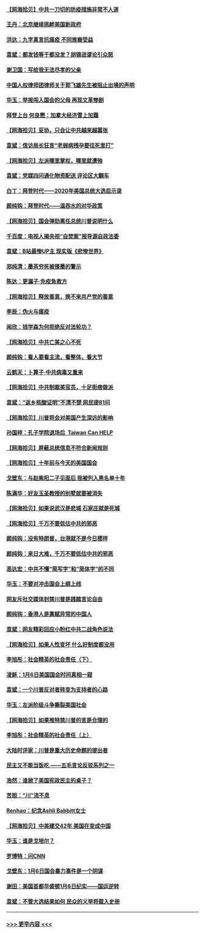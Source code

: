 #### [【网海拾贝】中共一刀切的防疫措施非常不人道](../pages/nsc993/n12724879.md?t=02021451) 
#### [王丹：北京继续挑衅美国新政府](../pages/nsc993/n12722456.md?t=02021451) 
#### [洪达：九字真言抗瘟疫 不同族裔受益](../pages/nsc993/n12722448.md?t=02021451) 
#### [袁斌：都发钱等于都没发？胡锡进谬论引众怒](../pages/nsc993/n12722393.md?t=02021451) 
#### [谢卫国：写给我无法尽孝的父亲](../pages/nsc993/n12720325.md?t=02021451) 
#### [中国人权律师团律师关于郭飞雄先生被阻止出境的声明](../pages/nsc993/n12720203.md?t=02021451) 
#### [华玉：举报闯入国会的父母 再现文革惨剧](../pages/nsc993/n12719070.md?t=02021451) 
#### [拜登上台 何良懋：加拿大经济雪上加霜](../pages/nsc993/n12718943.md?t=02021451) 
#### [【网海拾贝】妥协，只会让中共越来越嚣张](../pages/nsc993/n12717392.md?t=02021451) 
#### [袁斌：信访局长狂言“老弱病残孕要往死里打”](../pages/nsc993/n12717343.md?t=02021451) 
#### [【网海拾贝】左派哪里掌权，哪里就遭殃](../pages/nsc993/n12715009.md?t=02021451) 
#### [袁斌：党媒四问通化物资配送 评论区大翻车](../pages/nsc993/n12714950.md?t=02021451) 
#### [白丁：拜登时代——2020年美国总统大选启示录](../pages/nsc993/n12714920.md?t=02021451) 
#### [颜纯钩：拜登时代——温吞水的对华政策](../pages/nsc993/n12713245.md?t=02021451) 
#### [【网海拾贝】国会弹劾离任总统川普说明什么](../pages/nsc993/n12712816.md?t=02021451) 
#### [千百度：电视人揭央视“自焚案”报导源自政法委](../pages/nsc993/n12709760.md?t=02021451) 
#### [袁斌：B站最惨UP主 现实版《悲惨世界》](../pages/nsc993/n12709686.md?t=02021451) 
#### [郑纯清：墨茶穷死被搽墨的警示](../pages/nsc993/n12709262.md?t=02021451) 
#### [陈达：更漏子·免疫急救方](../pages/nsc993/n12709244.md?t=02021451) 
#### [【网海拾贝】释放善意，换不来共产党的善意](../pages/nsc993/n12708361.md?t=02021451) 
#### [李辰：伪火与瘟疫](../pages/nsc993/n12707981.md?t=02021451) 
#### [闻欣：钱学森为何拒绝反对法轮功？](../pages/nsc993/n12707407.md?t=02021451) 
#### [【网海拾贝】中共亡美之心不死](../pages/nsc993/n12707621.md?t=02021451) 
#### [颜纯钩：看人要看主流，看整体，看大节](../pages/nsc993/n12707536.md?t=02021451) 
#### [云鹤天：卜算子‧中共病毒又重来](../pages/nsc993/n12707408.md?t=02021451) 
#### [【网海拾贝】中共制裁美官员，十足街痞做派](../pages/nsc993/n12705115.md?t=02021451) 
#### [袁斌：“返乡核酸证明”不清不楚 网民提81问](../pages/nsc993/n12704982.md?t=02021451) 
#### [【网海拾贝】川普将会对美国产生深远的影响](../pages/nsc993/n12703045.md?t=02021451) 
#### [孙国祥：孔子学院退场后  Taiwan Can HELP](../pages/nsc993/n12702430.md?t=02021451) 
#### [【网海拾贝】屏蔽总统信息不符合新闻规则](../pages/nsc993/n12699998.md?t=02021451) 
#### [【网海拾贝】十年前与今天的美国国会](../pages/nsc993/n12696993.md?t=02021451) 
#### [戈壁东：与赵紫阳二子见面后 我被列入黑名单十年](../pages/nsc993/n12696215.md?t=02021451) 
#### [陈满华：好友玉圣教授的别墅就要被消失](../pages/nsc993/n12695411.md?t=02021451) 
#### [【网海拾贝】如果说武汉是悲城 石家庄就是死城](../pages/nsc993/n12694589.md?t=02021451) 
#### [【网海拾贝】千万不要低估中共的邪恶](../pages/nsc993/n12692771.md?t=02021451) 
#### [颜纯钩：没有特朗普，台港就不是今日模样](../pages/nsc993/n12692678.md?t=02021451) 
#### [颜纯钩：来日大难，千万不要低估中共的邪恶](../pages/nsc993/n12692080.md?t=02021451) 
#### [高达宏：中共不懂“简写字”和“简体字”的不同](../pages/nsc993/n12692068.md?t=02021451) 
#### [华玉：不要对冲击国会上纲上线](../pages/nsc993/n12689948.md?t=02021451) 
#### [网友斥社交媒体封禁川普是践踏言论自由](../pages/nsc993/n12687482.md?t=02021451) 
#### [颜纯钩：香港人是禀赋异常的中国人](../pages/nsc993/n12685142.md?t=02021451) 
#### [袁斌：网友精彩回应小粉红中共二战角色说法](../pages/nsc993/n12684994.md?t=02021451) 
#### [【网海拾贝】如果人性变坏 什么好制度都没用](../pages/nsc993/n12683000.md?t=02021451) 
#### [李旭彤：社会精英的社会责任（下）](../pages/nsc993/n12680604.md?t=02021451) 
#### [凌稣：1月6日美国国会时间真相一窥](../pages/nsc993/n12682780.md?t=02021451) 
#### [袁斌：一个川普反对者转变为支持者的心路](../pages/nsc993/n12682700.md?t=02021451) 
#### [华玉：左派阶级斗争撕裂美国社会](../pages/nsc993/n12681226.md?t=02021451) 
#### [【网海拾贝】如果推特禁川普的言是合理的](../pages/nsc993/n12681232.md?t=02021451) 
#### [李旭彤：社会精英的社会责任（上）](../pages/nsc993/n12680501.md?t=02021451) 
#### [大陆时评家：川普是重大历史命题的提出者](../pages/nsc993/n12679904.md?t=02021451) 
#### [民主又不能当饭吃 ——五毛言论反驳系列之一](../pages/nsc993/n12679877.md?t=02021451) 
#### [浩然：谁掀了美国宪政民主的桌子？](../pages/nsc993/n12679850.md?t=02021451) 
#### [苦胆：“川”流不息](../pages/nsc993/n12678388.md?t=02021451) 
#### [Renhao：纪念Ashli Babbitt女士](../pages/nsc993/n12678359.md?t=02021451) 
#### [【网海拾贝】中美建交42年 美国在变成中国](../pages/nsc993/n12678324.md?t=02021451) 
#### [华玉：谁是戈培尔？](../pages/nsc993/n12677515.md?t=02021451) 
#### [罗博特：问CNN](../pages/nsc993/n12677172.md?t=02021451) 
#### [戈壁东：1月6日国会暴力事件是一个阴谋](../pages/nsc993/n12674639.md?t=02021451) 
#### [谢田：美国首都华盛顿1月6日纪实——国运逆转](../pages/nsc993/n12673190.md?t=02021451) 
#### [袁斌：不管大选结果如何 民众的义举将载入史册](../pages/nsc993/n12672787.md?t=02021451) 

----
#### [ >>> 更早内容 <<< ](../indexes/nsc993-earlier.md)
